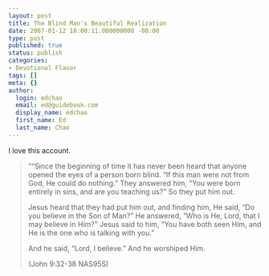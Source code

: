 ```yaml
---
layout: post
title: The Blind Man's Beautiful Realization
date: 2007-01-12 18:00:11.000000000 -08:00
type: post
published: true
status: publish
categories:
- Devotional Flavor
tags: []
meta: {}
author:
  login: edchao
  email: ed@guidebook.com
  display_name: edchao
  first_name: Ed
  last_name: Chao
---
```

<p>I love this account.</p>
<blockquote><p>““Since the beginning of time it has never been heard that anyone opened the eyes of a person born blind. “If this man were not from God, He could do nothing.” They answered him, “You were born entirely in sins, and are you teaching us?” So they put him out.</p>
<p>Jesus heard that they had put him out, and finding him, He said, “Do you believe in the Son of Man?” He answered, “Who is He, Lord, that I may believe in Him?” Jesus said to him, “You have both seen Him, and He is the one who is talking with you.”</p>
<p>And he said, “Lord, I believe.” And he worshiped Him.</p>
<p>(John 9:32-38 NAS95S)</p></blockquote>
